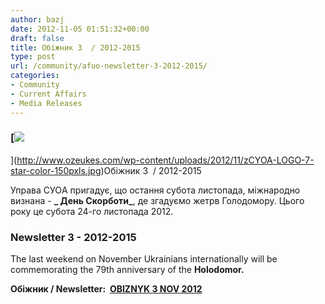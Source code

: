 ```yaml
---
author: bazj
date: 2012-11-05 01:51:32+00:00
draft: false
title: Обіжник 3  / 2012-2015
type: post
url: /community/afuo-newsletter-3-2012-2015/
categories:
- Community
- Current Affairs
- Media Releases
---
```


### [![](http://www.ozeukes.com/wp-content/uploads/2012/11/zCYOA-LOGO-7-star-color-150pxls.jpg)
](http://www.ozeukes.com/wp-content/uploads/2012/11/zCYOA-LOGO-7-star-color-150pxls.jpg)Обіжник 3  / 2012-2015


Управа CУОA пригадує, що остання субота листопада, міжнародно визнана - **_ День Cкорботи_**, де згадуємо жетрв Голодомору. Цього року це субота 24-го листопада 2012.


### **Newsletter 3 - 2012-2015**


The last weekend on November Ukrainians internationally will be commemorating the 79th anniversary of the **Holodomor.**

**Обіжник / Newsletter:  [OBIZNYK 3 NOV 2012](http://www.ozeukes.com/wp-content/uploads/2012/11/OBIZNYK-3-NOV-2012.pdf)**
